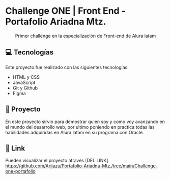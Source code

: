# Challenge ONE | Front End - Portafolio Ariadna Mtz.
<p align="center"> Primer challenge en la especialización de Front-end de Alura latam</p>


## 💻 Tecnologías 

Este proyecto fue realizado con las siguientes tecnologías:

- HTML y CSS
- JavaScript
- Git y Github
- Figma


## 📝 Proyecto
En este proyecto sirvio para demostrar quien soy y como voy avanzando en el mundo del desarrollo web, por ultimo poniendo en practica todas las habilidades adquiridas en Alura latam en su programa con Oracle.


## 🔗 Link

Pueden visualizar el proyecto através [DEL LINK] https://github.com/Arijazu/Portafolio-Ariadna-Mtz./tree/main/Challenge-one-portafolio

